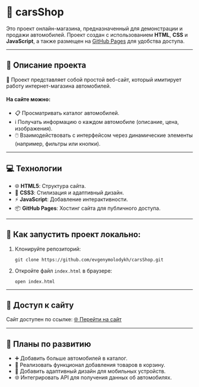<h1>🚗 carsShop</h1>

<p>
    Это проект онлайн-магазина, предназначенный для демонстрации и продажи автомобилей. Проект создан с использованием 
    <strong>HTML</strong>, <strong>CSS</strong> и <strong>JavaScript</strong>, а также размещен на 
    <a href="https://pages.github.com/" target="_blank">GitHub Pages</a> для удобства доступа.
</p>

<hr>

<h2>📝 Описание проекта</h2>
<p>
    🚀 Проект представляет собой простой веб-сайт, который имитирует работу интернет-магазина автомобилей.
</p>

<h4>На сайте можно:</h4>
<ul>
    <li>📋 Просматривать каталог автомобилей.</li>
    <li>ℹ️ Получать информацию о каждом автомобиле (описание, цена, изображения).</li>
    <li>🖱️ Взаимодействовать с интерфейсом через динамические элементы (например, фильтры или кнопки).</li>
</ul>

<hr>

<h2>💻 Технологии</h2>
<ul>
    <li>🌐 <strong>HTML5</strong>: Структура сайта.</li>
    <li>🎨 <strong>CSS3</strong>: Стилизация и адаптивный дизайн.</li>
    <li>⚡ <strong>JavaScript</strong>: Добавление интерактивности.</li>
    <li>📦 <strong>GitHub Pages</strong>: Хостинг сайта для публичного доступа.</li>
</ul>

<hr>

<h2>🚀 Как запустить проект локально:</h2>
<ol>
    <li>Клонируйте репозиторий:
        <pre><code>git clone https://github.com/evgenymolodykh/carsShop.git</code></pre>
    </li>
    <li>Откройте файл <code>index.html</code> в браузере:
        <pre><code>open index.html</code></pre>
    </li>
</ol>

<hr>

<h2>🔗 Доступ к сайту</h2>
<p>
    Сайт доступен по ссылке:  
    <a href="https://evgenymolodykh.github.io/carsShop/" target="_blank">🌐 Перейти на сайт</a>
</p>

<hr>

<h2>🎯 Планы по развитию</h2>
<ul>
    <li>➕ Добавить больше автомобилей в каталог.</li>
    <li>🛒 Реализовать функционал добавления товаров в корзину.</li>
    <li>📱 Добавить адаптивный дизайн для мобильных устройств.</li>
    <li>🌐 Интегрировать API для получения данных об автомобилях.</li>
</ul>
